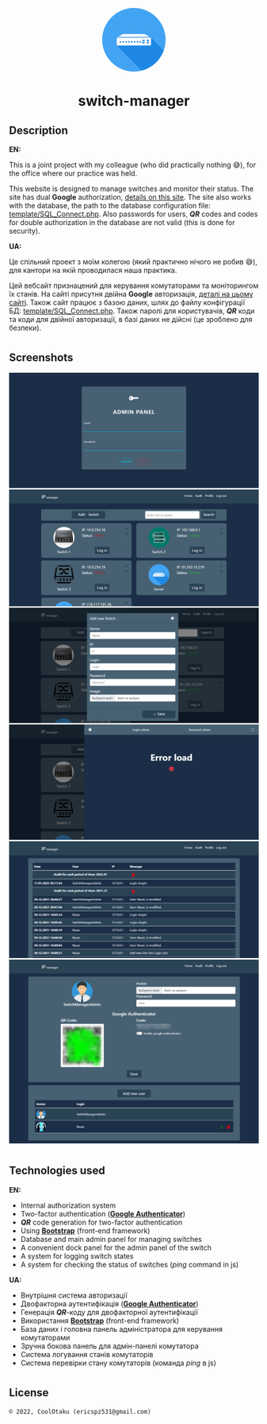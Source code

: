 <p align="center"><img width="128" height="128" src="/img/switch.png"/></p>
<h1 align="center">switch-manager</h1>

## Description
<b>EN:</b>

This is a joint project with my colleague (who did practically nothing 😅), for the office where our practice was held.

This website is designed to manage switches and monitor their status. The site has dual **Google** authorization, <a target="_blank" href="https://www.google.com/url?sa=t&rct=j&q=&esrc=s&source=web&cd=&cad=rja&uact=8&ved=2ahUKEwjnmtm5uaj1AhXBDOwKHdfxC8YQFnoECAUQAQ&url=https%3A%2F%2Fplay.google.com%2Fstore%2Fapps%2Fdetails%3Fid%3Dcom.google.android.apps.authenticator2%26hl%3Duk%26gl%3DUS&usg=AOvVaw25KqBQdghvgpCgjEEAIhZb">details on this site</a>. The site also works with the database, the path to the database configuration file: <a target="_blank" href="https://github.com/CoolOtaku/switch-manager/blob/d04eadda6e63f3e5cd97f9c053470da7059f1fed/template/SQL_Connect.php">template/SQL_Connect.php</a>. Also passwords for users, ***QR*** codes and codes for double authorization in the database are not valid (this is done for security).

<b>UA:</b>

Це спільний проект з моїм колегою (який практично нічого не робив 😅), для кантори на якій проводилася наша практика.

Цей вебсайт 
признацений для керування комутаторами та моніторингом їх станів. На сайті присутня двійна **Google** авторизація, <a target="_blank" href="https://www.google.com/url?sa=t&rct=j&q=&esrc=s&source=web&cd=&cad=rja&uact=8&ved=2ahUKEwjnmtm5uaj1AhXBDOwKHdfxC8YQFnoECAUQAQ&url=https%3A%2F%2Fplay.google.com%2Fstore%2Fapps%2Fdetails%3Fid%3Dcom.google.android.apps.authenticator2%26hl%3Duk%26gl%3DUS&usg=AOvVaw25KqBQdghvgpCgjEEAIhZb">деталі на цьому сайті</a>. Також сайт працює з базою даних, шлях до файлу конфігурації БД: <a target="_blank" href="https://github.com/CoolOtaku/switch-manager/blob/d04eadda6e63f3e5cd97f9c053470da7059f1fed/template/SQL_Connect.php">template/SQL_Connect.php</a>. Також паролі для користувачів, ***QR*** коди та коди для двійної авторизації, в базі даних не дійсні (це зроблено для безпеки).

#
## Screenshots
<p>
  <img src="screens/s1.png" height="20%"/>
  <img src="screens/s2.png" height="20%"/>
  <img src="screens/s3.png" height="20%"/>
  <img src="screens/s4.png" height="20%"/>
  <img src="screens/s5.png" height="20%"/>
  <img src="screens/s6.png" height="20%"/>
</p>

#
## Technologies used
<b>EN:</b>
- Internal authorization system
- Two-factor authentication ([**Google Authenticator**](https://play.google.com/store/apps/details?id=com.google.android.apps.authenticator2&hl=uk))
- ***QR*** code generation for two-factor authentication
- Using [**Bootstrap**](https://getbootstrap.com) (front-end framework)
- Database and main admin panel for managing switches
- A convenient dock panel for the admin panel of the switch
- A system for logging switch states
- A system for checking the status of switches (*ping* command in js)

<b>UA:</b>
- Внутрішня система авторизації
- Двофакторна аутентифікація ([**Google Authenticator**](https://play.google.com/store/apps/details?id=com.google.android.apps.authenticator2&hl=uk))
- Генерація ***QR***-коду для двофакторної аутентифікації
- Використання [**Bootstrap**](https://getbootstrap.com) (front-end framework)
- База даних і головна панель адміністратора для керування комутаторами
- Зручна бокова панель для адмін-панелі комутатора
- Система логування станів комутаторів
- Система перевірки стану комутаторів (команда *ping* в js)

#
## License
```
© 2022, CoolOtaku (ericspz531@gmail.com)
```
